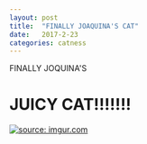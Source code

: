 ```yaml
---
layout: post
title:  "FINALLY JOAQUINA'S CAT"
date:   2017-2-23
categories: catness
---
```

<html>
<title> I was finally able to post goddamn pictures to be hosted by a goddamn domain gonna murder myself!!! </title>
<body>
<p> FINALLY JOQUINA'S <h1>JUICY CAT!!!!!!!</h1> </p>
<a href="http://imgur.com/19k2Wjk"><img src="http://i.imgur.com/19k2Wjk.jpg" title="source: imgur.com" /></a>
</body>
</html>
